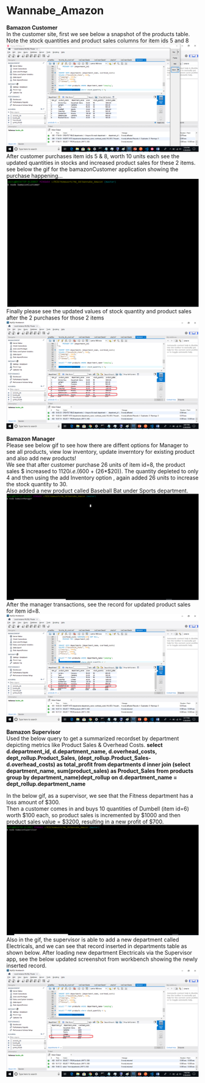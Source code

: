 # Wannabe_Amazon

<b>Bamazon Customer</b></br>
In the customer site, first we see below a snapshot of the products table. Note the stock quantities and product sales columns for item ids 5 and 8</br>
![](screenshots/products_original.png)
After customer purchases item ids 5 & 8, worth 10 units each see the updated quantities in stocks and increased product sales for these 2 items.</br>
see below the gif for the bamazonCustomer application showing the purchase happening...
![](gifs/bamazonCustomer.gif)
Finally please see the updated values of stock quantity and product sales after the 2 purchases for those 2 items</br>
![](screenshots/products_5_8_purchase.png)</br>

<b>Bamazon Manager</b></br>
Please see below gif to see how there are diffent options for Manager to see all products, view low inventory, update inverntory for existing product and also add new products!</br>
We see that after customer purchase 26 units of item id=8, the product sales $ increased to $1120 i.e. ($600 + (26*$20)). The quantity depleted to only 4 and then using the add Inventory option , again added 26 units to increase the stock quantity to 30.</br>
Also added a new product called Baseball Bat under Sports department.
![](gifs/bamazonManager.gif)</br>
After the manager transactions, see the record for updated product sales for item id=8.</br>
![](screenshots/products_manager.png)

<b>Bamazon Supervisor</b></br>
Used the below query to get a summarized recordset by department depicting metrics like Product Sales & Overhead Costs.
<b>select d.department_id, </b>
<b>d.department_name, </b>
<b>d.overhead_costs, </b>
<b>dept_rollup.Product_Sales, </b>
<b>(dept_rollup.Product_Sales-d.overhead_costs) as total_profit </b>
<b>from departments d inner join </b>
<b>			(select department_name, sum(product_sales) as Product_Sales </b>
<b>            from products group by department_name)dept_rollup </b>
<b>            on d.department_name = dept_rollup.department_name </b>

In the below gif, as a supervisor, we see that the Fitness department has a loss amount of $300. </br> 
Then a customer comes in and buys 10 quantities of Dumbell (item id=6) worth $100 each, so product sales is incremented by $1000 and then product sales value = $3200, resulting in a new profit of $700.
![](gifs/bamazonSupervisor.gif)
Also in the gif, the supervisor is able to add a new department called Electricals, and we can see that record inserted in departments table as shown below. After loading new department Electricals via the Supervisor app, see the below updated screenshot from workbench showing the newly inserted record.
![](screenshots/departments_updated.png)



